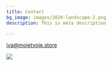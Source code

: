 ```yaml
---
title: Contact
bg_image: images/2020-landscape-2.png
description: This is meta description

---
```

[iva@mojetvoje.store](mailto:iva@mojetvoje.store "Iva's email")

![](/images/2020-three-quarters-3.png)